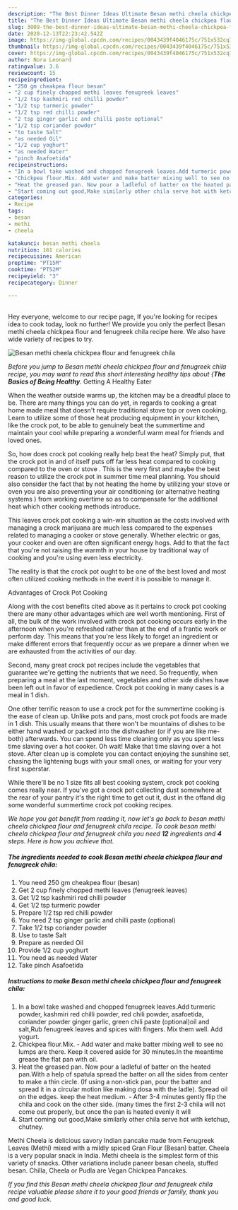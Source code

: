 ```yaml
---
description: "The Best Dinner Ideas Ultimate Besan methi cheela chickpea flour and fenugreek chila"
title: "The Best Dinner Ideas Ultimate Besan methi cheela chickpea flour and fenugreek chila"
slug: 3009-the-best-dinner-ideas-ultimate-besan-methi-cheela-chickpea-flour-and-fenugreek-chila
date: 2020-12-13T22:23:42.542Z
image: https://img-global.cpcdn.com/recipes/0043439f4046175c/751x532cq70/besan-methi-cheela-chickpea-flour-and-fenugreek-chila-recipe-main-photo.jpg
thumbnail: https://img-global.cpcdn.com/recipes/0043439f4046175c/751x532cq70/besan-methi-cheela-chickpea-flour-and-fenugreek-chila-recipe-main-photo.jpg
cover: https://img-global.cpcdn.com/recipes/0043439f4046175c/751x532cq70/besan-methi-cheela-chickpea-flour-and-fenugreek-chila-recipe-main-photo.jpg
author: Nora Leonard
ratingvalue: 3.6
reviewcount: 15
recipeingredient:
- "250 gm cheakpea flour besan"
- "2 cup finely chopped methi leaves fenugreek leaves"
- "1/2 tsp kashmiri red chilli powder"
- "1/2 tsp turmeric powder"
- "1/2 tsp red chilli powder"
- "2 tsp ginger garlic and chilli paste optional"
- "1/2 tsp coriander powder"
- "to taste Salt"
- "as needed Oil"
- "1/2 cup yoghurt"
- "as needed Water"
- "pinch Asafoetida"
recipeinstructions:
- "In a bowl take washed and chopped fenugreek leaves.Add turmeric powder, kashmiri red chilli powder, red chili powder, asafoetida, coriander powder ginger garlic, green chili paste (optional)oil and salt,Rub fenugreek leaves and spices with fingers. Mix them well. Add yogurt."
- "Chickpea flour.Mix. Add water and make batter mixing well to see no lumps are there. Keep it covered aside for 30 minutes.In the meantime grease the flat pan with oil."
- "Heat the greased pan. Now pour a ladleful of batter on the heated pan.With a help of spatula spread the batter on all the sides from center to make a thin circle. (If using a non-stick pan, pour the batter and spread it in a circular motion like making dosa with the ladle). Spread oil on the edges. keep the heat medium. After 3-4 minutes gently flip the chila and cook on the other side. (many times the first 2-3 chila will not come out properly, but once the pan is heated evenly it will"
- "Start coming out good,Make similarly other chila serve hot with ketchup, chutney."
categories:
- Recipe
tags:
- besan
- methi
- cheela

katakunci: besan methi cheela 
nutrition: 161 calories
recipecuisine: American
preptime: "PT15M"
cooktime: "PT52M"
recipeyield: "3"
recipecategory: Dinner

---
```

<br>
Hey everyone, welcome to our recipe page, If you're looking for recipes idea to cook today, look no further! We provide you only the perfect Besan methi cheela chickpea flour and fenugreek chila recipe here. We also have wide variety of recipes to try.
<br>


![Besan methi cheela chickpea flour and fenugreek chila](https://img-global.cpcdn.com/recipes/0043439f4046175c/751x532cq70/besan-methi-cheela-chickpea-flour-and-fenugreek-chila-recipe-main-photo.jpg)

<i>Before you jump to Besan methi cheela chickpea flour and fenugreek chila recipe, you may want to read this short interesting healthy tips about {<strong>The Basics of Being Healthy</strong>.</i>
Getting A Healthy Eater


When the weather outside warms up, the kitchen may be a dreadful place to be. There are many things you can do yet, in regards to cooking a great home made meal that doesn't require traditional stove top or oven cooking. Learn to utilize some of those heat producing equipment in your kitchen, like the crock pot, to be able to genuinely beat the summertime and maintain your cool while preparing a wonderful warm meal for friends and loved ones.

So, how does crock pot cooking really help beat the heat? Simply put, that the crock pot in and of itself puts off far less heat compared to cooking compared to the oven or stove . This is the very first and maybe the best reason to utilize the crock pot in summer time meal planning. You should also consider the fact that by not heating the home by utilizing your stove or oven you are also preventing your air conditioning (or alternative heating systems ) from working overtime so as to compensate for the additional heat which other cooking methods introduce.

This leaves crock pot cooking a win-win situation as the costs involved with managing a crock marijuana are much less compared to the expenses related to managing a cooker or stove generally. Whether electric or gas, your cooker and oven are often significant energy hogs. Add to that the fact that you're not raising the warmth in your house by traditional way of cooking and you're using even less electricity.

 The reality is that the crock pot ought to be one of the best loved and most often utilized cooking methods in the event it is possible to manage it.  

Advantages of Crock Pot Cooking

Along with the cost benefits cited above as it pertains to crock pot cooking there are many other advantages which are well worth mentioning. First of all, the bulk of the work involved with crock pot cooking occurs early in the afternoon when you're refreshed rather than at the end of a frantic work or perform day. This means that you're less likely to forget an ingredient or make different errors that frequently occur as we prepare a dinner when we are exhausted from the activities of our day.

Second, many great crock pot recipes include the vegetables that guarantee we're getting the nutrients that we need. So frequently, when preparing a meal at the last moment, vegetables and other side dishes have been left out in favor of expedience. Crock pot cooking in many cases is a meal in 1 dish.

One other terrific reason to use a crock pot for the summertime cooking is the ease of clean up.  Unlike pots and pans, most crock pot foods are made in 1 dish. This usually means that there won't be mountains of dishes to be either hand washed or packed into the dishwasher (or if you are like me-both) afterwards. You can spend less time cleaning only as you spent less time slaving over a hot cooker. Oh wait! Make that time slaving over a hot stove. After clean up is complete you can contact enjoying the sunshine set, chasing the lightening bugs with your small ones, or waiting for your very first superstar.

While there'll be no 1 size fits all best cooking system, crock pot cooking comes really near. If you've got a crock pot collecting dust somewhere at the rear of your pantry it's the right time to get out it, dust in the offand dig some wonderful summertime crock pot cooking recipes.


<i>We hope you got benefit from reading it, now let's go back to besan methi cheela chickpea flour and fenugreek chila recipe. To cook besan methi cheela chickpea flour and fenugreek chila you need <strong>12</strong> ingredients and <strong>4</strong> steps. Here is how you achieve that.
</i>

##### The ingredients needed to cook Besan methi cheela chickpea flour and fenugreek chila:

1. You need 250 gm cheakpea flour (besan)
1. Get 2 cup finely chopped methi leaves (fenugreek leaves)
1. Get 1/2 tsp kashmiri red chilli powder
1. Get 1/2 tsp turmeric powder
1. Prepare 1/2 tsp red chilli powder
1. You need 2 tsp ginger garlic and chilli paste (optional)
1. Take 1/2 tsp coriander powder
1. Use to taste Salt
1. Prepare as needed Oil
1. Provide 1/2 cup yoghurt
1. You need as needed Water
1. Take pinch Asafoetida


##### Instructions to make Besan methi cheela chickpea flour and fenugreek chila:

1. In a bowl take washed and chopped fenugreek leaves.Add turmeric powder, kashmiri red chilli powder, red chili powder, asafoetida, coriander powder ginger garlic, green chili paste (optional)oil and salt,Rub fenugreek leaves and spices with fingers. Mix them well. Add yogurt.
1. Chickpea flour.Mix. - Add water and make batter mixing well to see no lumps are there. Keep it covered aside for 30 minutes.In the meantime grease the flat pan with oil.
1. Heat the greased pan. Now pour a ladleful of batter on the heated pan.With a help of spatula spread the batter on all the sides from center to make a thin circle. (If using a non-stick pan, pour the batter and spread it in a circular motion like making dosa with the ladle). Spread oil on the edges. keep the heat medium. - After 3-4 minutes gently flip the chila and cook on the other side. (many times the first 2-3 chila will not come out properly, but once the pan is heated evenly it will
1. Start coming out good,Make similarly other chila serve hot with ketchup, chutney.


Methi Cheela is delicious savory Indian pancake made from Fenugreek Leaves (Methi) mixed with a mildly spiced Gran Flour (Besan) batter. Cheela is a very popular snack in India. Methi cheela is the simplest form of this variety of snacks. Other variations include paneer besan cheela, stuffed besan. Chilla, Cheela or Pudla are Vegan Chickpea Pancakes. 

<i>If you find this Besan methi cheela chickpea flour and fenugreek chila recipe valuable please share it to your good friends or family, thank you and good luck.</i>
